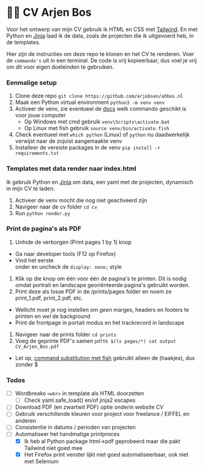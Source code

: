 # 👨‍💻️ CV Arjen Bos
Voor het ontwerp van mijn CV gebruik ik HTML en CSS met [Tailwind](https://tailwindcss.com). En met Python en [Jinja](https://jinja.palletsprojects.com/) laad ik de data, zoals de projecten die ik uitgevoerd heb, in de templates.

Hier zijn de instructies om deze repo te klonen en het CV te renderen. Voer de `commando's` uit in een terminal. De code is vrij kopieerbaar, dus voel je vrij om dit voor eigen doeleinden te gebruiken.

### Eenmalige setup
1) Clone deze repo `git clone https://github.com/arjobsen/ahbos.nl`
1) Maak een Python virtual environment `python3 -m venv venv`
1) Activeer de venv, zie eventueel de [docs](https://docs.python.org/3/library/venv.html) welk commando geschikt is voor jouw computer
    * Op Windows met cmd gebruik `venv\Scripts\activate.bat`
    * Op Linux met fish gebruik `source venv/bin/activate.fish`
1) Check eventueel met `which python` (Linux) of `python` nu daadwerkelijk verwijst naar de zojuist aangemaakte venv
1) Installeer de vereiste packages in de venv `pip install -r requirements.txt`

### Templates met data render naar index.html
Ik gebruik Python en [Jinja](https://jinja.palletsprojects.com/) om data, een yaml met de projecten, dynamisch in mijn CV te laden.
1) Activeer de venv mocht die nog niet geactiveerd zijn
1) Navigeer naar de cv folder `cd cv`
1) Run `python render.py`

### Print de pagina's als PDF
1) Unhide de verborgen (Print pages 1 by 1) knop
  * Ga naar developer tools (F12 op Firefox)
  * Vind het eerste <div> onder <body> en uncheck de `display: none;` style
1) Klik op die knop om één voor één de pagina's te printen. Dit is nodig omdat portrait en landscape georiënteerde pagina's gebruikt worden.
1) Print deze als losse PDF in de /prints/pages folder en noem ze print_1.pdf, print_2.pdf, etc.
  * Wellicht moet je nog instellen om *geen* marges, headers en footers te printen en *wel* de background
  * Print de frontpage in portait modus en het trackrecord in landscape
1) Navigeer naar de prints folder `cd prints`
1) Voeg de geprinte PDF's samen `pdftk $(ls pages/*) cat output CV_Arjen_Bos.pdf`
  * Let op, [command substitution met fish](https://fishshell.com/docs/current/fish_for_bash_users.html#command-substitutions) gebruikt alleen de (haakjes), dus zonder $

### Todos
- [ ] Wordbreaks `<wbr>` in template als HTML doorzetten
  - [ ] Check yaml.safe_load() en/of jinja2 escapes
- [ ] Download PDF (en zwartwit PDF) optie onderin website CV
- [ ] Gebruik verschillende kleuren voor project voor freelance / EIFFEL en anderen
- [ ] Consistentie in datums / perioden van projecten
- [ ] Automatiseer het handmatige printproces
  - [x] Ik heb al Python package html->pdf geprobeerd maar die pakt Tailwind niet goed mee
  - [x] Het Firefox print venster lijkt niet goed automatiseerbaar, ook niet met Selenium
